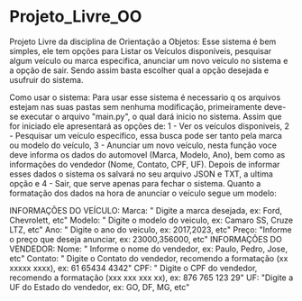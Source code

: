 # Projeto_Livre_OO
Projeto Livre da disciplina de Orientação a Objetos:
   Esse sistema é bem simples, ele tem opções para Listar os Veículos disponíveis, pesquisar algum veículo ou marca especifica, anunciar um novo veiculo no sistema e a opção de sair. Sendo assim basta escolher qual a opção desejada e usufruir do sistema.

Como usar o sistema:
     Para usar esse sistema é necessario q os arquivos estejam nas suas pastas sem nenhuma modificação, primeiramente deve-se executar o arquivo "main.py", o qual dará inicio no sistema. Assim que for iniciado ele apresentará as opções de: 1 - Ver os veículos disponiveis, 2 - Pesquisar um veículo especifico, essa busca pode ser tanto pela marca ou modelo do veículo, 3 - Anunciar um novo veículo, nesta função voce deve informa os dados do automovel (Marca, Modelo, Ano), bem como as informações do vendedor (Nome, Contato, CPF, UF). Depois de informar esses dados o sistema os salvará no seu arquivo JSON e TXT, a ultima opção e 4 - Sair, que serve apenas para fechar o sistema. Quanto a formatação dos dados na hora de anunciar o veículo segue um modelo:
    
INFORMAÇÕES DO VEÍCULO:
Marca: " Digite a marca desejada, ex: Ford, Chevrolett, etc"
Modelo: " Digite o modelo do veiculo, ex: Camaro SS, Cruze LTZ, etc"
Ano: " Digite o ano do veiculo, ex: 2017,2023, etc"
Preço: "Informe o preço que deseja anunciar, ex: 23000,356000, etc"
INFORMAÇÕES DO VENDEDOR:
Nome: " Informe o nome do vendedor, ex: Paulo, Pedro, Jose, etc"
Contato: " Digite o Contato do vendedor, recomendo a formatação (xx xxxxx xxxx), ex: 61 65434 4342"
CPF: " Digite o CPF do vendedor, recomendo a formatação (xxx xxx xxx xx), ex: 876 765 123 29"
UF: "Digite a UF do Estado do vendedor, ex: GO, DF, MG, etc"
